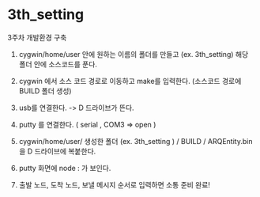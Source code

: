 # 3th_setting
3주차 개발환경 구축


1. cygwin/home/user 안에 원하는 이름의 폴더를 만들고 (ex. 3th_setting) 해당 폴더 안에 소스코드를 푼다.  

2. cygwin 에서 소스 코드 경로로 이동하고 make를 입력한다. (소스코드 경로에 BUILD 폴더 생성) 

3. usb를 연결한다. -> D 드라이브가 뜬다.

4. putty 를 연결한다. ( serial , COM3 => open )

5. cygwin/home/user/ 생성한 폴더 (ex. 3th_setting ) / BUILD / ARQEntity.bin 을 D 드라이브에 복붙한다.

6. putty 화면에 node : 가 보인다.

7. 출발 노드, 도착 노드, 보낼 메시지 순서로 입력하면 소통 준비 완료!
